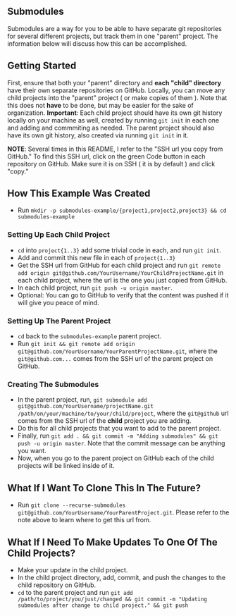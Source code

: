 ## Submodules
Submodules are a way for you to be able to have separate git repositories for several different projects, but track them in one "parent" project. The information below will discuss how this can be accomplished.

## Getting Started
First, ensure that both your "parent" directory and **each "child" directory** have their own separate repositories on GitHub. Locally,
you can move any child projects into the "parent" project ( or make copies of them ). Note that this does not **have** to be done, but may be easier for the sake of organization.
**Important**: Each child project should have its own git history locally on your machine as well, created by running `git init` in each one and adding and commmiting as needed.
The parent project should also have its own git history, also created via running `git init` in it.

**NOTE**: Several times in this README, I refer to the "SSH url you copy from GitHub." To find this SSH url, click on the green Code button in each repository on GitHub. Make sure it is on SSH ( it is by default ) and click "copy."

## How This Example Was Created
- Run `mkdir -p submodules-example/{project1,project2,project3} && cd submodules-example`
### Setting Up Each Child Project
- `cd` into `project{1..3}` add some trivial code in each, and run `git init`. 
- Add and commit this new file in each of `project{1..3}`
- Get the SSH url from GitHub for each child project and run `git remote add origin git@github.com/YourUsername/YourChildProjectName.git` in each child project, where the url is the one you just copied from GitHub.
- In each child project, run `git push -u origin master`.
- Optional: You can go to GitHub to verify that the content was pushed if it will give you peace of mind.
### Setting Up The Parent Project
- `cd` back to the `submodules-example` parent project.
- Run `git init && git remote add origin git@github.com/YourUsername/YourParentProjectName.git`, where the `git@github.com...` comes from the SSH url of the parent project on GitHub.
### Creating The Submodules
- In the parent project, run, `git submodule add git@github.com/YourUsername/projectName.git /path/on/your/machine/to/your/child/project`, where the `git@github` url comes from the SSH url of the **child** project you are adding.
- Do this for all child projects that you want to add to the parent project.
- Finally, run `git add . && git commit -m "Adding submodules" && git push -u origin master`. Note that the commit message can be anything you want.
- Now, when you go to the parent project on GitHub each of the child projects will be linked inside of it.
## What If I Want To Clone This In The Future?
- Run `git clone --recurse-submodules git@github.com/YourUsername/YourParentProject.git`. Please refer to the note above to learn where to get this url from.
## What If I Need To Make Updates To One Of The Child Projects?
- Make your update in the child project.
- In the child project directory, add, commit, and push the changes to the child repository on GitHub.
- `cd` to the parent project and run `git add /path/to/project/you/just/changed && git commit -m "Updating submodules after change to child project." && git push`

